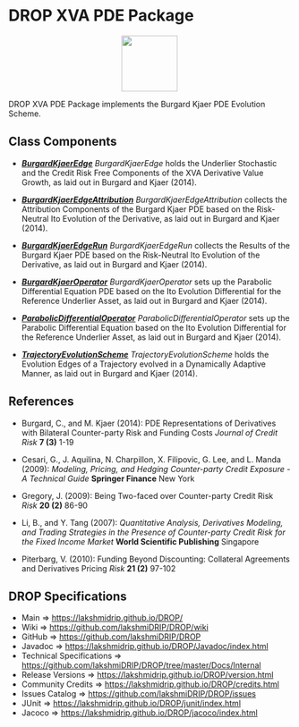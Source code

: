 # DROP XVA PDE Package

<p align="center"><img src="https://github.com/lakshmiDRIP/DROP/blob/master/DRIP_Logo.gif?raw=true" width="100"></p>

DROP XVA PDE Package implements the Burgard Kjaer PDE Evolution Scheme.


## Class Components

 * [***BurgardKjaerEdge***](https://github.com/lakshmiDRIP/DROP/tree/master/src/main/java/org/drip/xva/pde/BurgardKjaerEdge.java)
 <i>BurgardKjaerEdge</i> holds the Underlier Stochastic and the Credit Risk Free Components of the XVA
 Derivative Value Growth, as laid out in Burgard and Kjaer (2014).

 * [***BurgardKjaerEdgeAttribution***](https://github.com/lakshmiDRIP/DROP/tree/master/src/main/java/org/drip/xva/pde/BurgardKjaerEdgeAttribution.java)
 <i>BurgardKjaerEdgeAttribution</i> collects the Attribution Components of the Burgard Kjaer PDE based on the
 Risk-Neutral Ito Evolution of the Derivative, as laid out in Burgard and Kjaer (2014).

 * [***BurgardKjaerEdgeRun***](https://github.com/lakshmiDRIP/DROP/tree/master/src/main/java/org/drip/xva/pde/BurgardKjaerEdgeRun.java)
 <i>BurgardKjaerEdgeRun</i> collects the Results of the Burgard Kjaer PDE based on the Risk-Neutral Ito
 Evolution of the Derivative, as laid out in Burgard and Kjaer (2014).

 * [***BurgardKjaerOperator***](https://github.com/lakshmiDRIP/DROP/tree/master/src/main/java/org/drip/xva/pde/BurgardKjaerOperator.java)
 <i>BurgardKjaerOperator</i> sets up the Parabolic Differential Equation PDE based on the Ito Evolution
 Differential for the Reference Underlier Asset, as laid out in Burgard and Kjaer (2014).

 * [***ParabolicDifferentialOperator***](https://github.com/lakshmiDRIP/DROP/tree/master/src/main/java/org/drip/xva/pde/ParabolicDifferentialOperator.java)
 <i>ParabolicDifferentialOperator</i> sets up the Parabolic Differential Equation based on the Ito Evolution
 Differential for the Reference Underlier Asset, as laid out in Burgard and Kjaer (2014).

 * [***TrajectoryEvolutionScheme***](https://github.com/lakshmiDRIP/DROP/tree/master/src/main/java/org/drip/xva/pde/TrajectoryEvolutionScheme.java)
 <i>TrajectoryEvolutionScheme</i> holds the Evolution Edges of a Trajectory evolved in a Dynamically Adaptive
 Manner, as laid out in Burgard and Kjaer (2014).


## References

 * Burgard, C., and M. Kjaer (2014): PDE Representations of Derivatives with Bilateral Counter-party Risk and
 	Funding Costs <i>Journal of Credit Risk</i> <b>7 (3)</b> 1-19

 * Cesari, G., J. Aquilina, N. Charpillon, X. Filipovic, G. Lee, and L. Manda (2009): <i>Modeling, Pricing,
 	and Hedging Counter-party Credit Exposure - A Technical Guide</i> <b>Springer Finance</b> New York

 * Gregory, J. (2009): Being Two-faced over Counter-party Credit Risk <i>Risk</i> <b>20 (2)</b> 86-90

 * Li, B., and Y. Tang (2007): <i>Quantitative Analysis, Derivatives Modeling, and Trading Strategies in the
 	Presence of Counter-party Credit Risk for the Fixed Income Market</i> <b>World Scientific Publishing</b>
 	Singapore

 * Piterbarg, V. (2010): Funding Beyond Discounting: Collateral Agreements and Derivatives Pricing
 	<i>Risk</i> <b>21 (2)</b> 97-102


## DROP Specifications

 * Main                     => https://lakshmidrip.github.io/DROP/
 * Wiki                     => https://github.com/lakshmiDRIP/DROP/wiki
 * GitHub                   => https://github.com/lakshmiDRIP/DROP
 * Javadoc                  => https://lakshmidrip.github.io/DROP/Javadoc/index.html
 * Technical Specifications => https://github.com/lakshmiDRIP/DROP/tree/master/Docs/Internal
 * Release Versions         => https://lakshmidrip.github.io/DROP/version.html
 * Community Credits        => https://lakshmidrip.github.io/DROP/credits.html
 * Issues Catalog           => https://github.com/lakshmiDRIP/DROP/issues
 * JUnit                    => https://lakshmidrip.github.io/DROP/junit/index.html
 * Jacoco                   => https://lakshmidrip.github.io/DROP/jacoco/index.html
